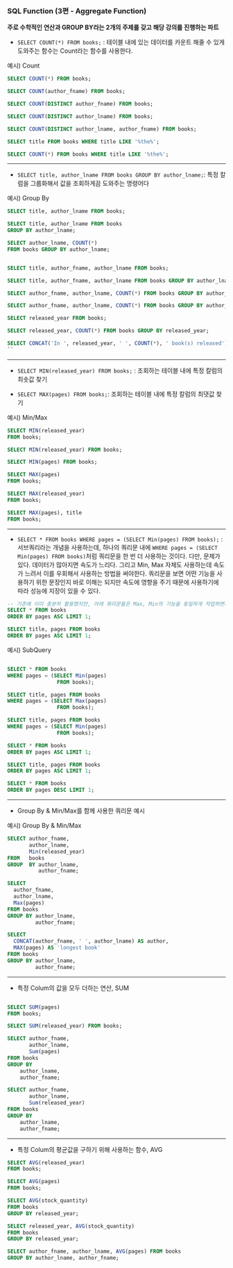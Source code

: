 ### SQL Function (3편 - Aggregate Function)

**주로 수학적인 연산과 GROUP BY라는 2개의 주제를 갖고 해당 강의를 진행하는 파트**

- `SELECT COUNT(*) FROM books;` : 테이블 내에 있는 데이터를 카운트 해줄 수 있게 도와주는 함수는 Count라는 함수를 사용한다.

예시) Count

```sql
SELECT COUNT(*) FROM books;

SELECT COUNT(author_fname) FROM books;

SELECT COUNT(DISTINCT author_fname) FROM books;

SELECT COUNT(DISTINCT author_lname) FROM books;

SELECT COUNT(DISTINCT author_lname, author_fname) FROM books;

SELECT title FROM books WHERE title LIKE '%the%';

SELECT COUNT(*) FROM books WHERE title LIKE '%the%';
```

---

- `SELECT title, author_lname FROM books GROUP BY author_lname;`: 특정 칼럼을 그룹화해서 값을 조회하게끔 도와주는 명령어다

예시) Group By

```sql
SELECT title, author_lname FROM books;

SELECT title, author_lname FROM books
GROUP BY author_lname;

SELECT author_lname, COUNT(*)
FROM books GROUP BY author_lname;


SELECT title, author_fname, author_lname FROM books;

SELECT title, author_fname, author_lname FROM books GROUP BY author_lname;

SELECT author_fname, author_lname, COUNT(*) FROM books GROUP BY author_lname;

SELECT author_fname, author_lname, COUNT(*) FROM books GROUP BY author_lname, author_fname;

SELECT released_year FROM books;

SELECT released_year, COUNT(*) FROM books GROUP BY released_year;

SELECT CONCAT('In ', released_year, ' ', COUNT(*), ' book(s) released') AS year FROM books GROUP BY released_year;
``
```

---

- `SELECT MIN(released_year) FROM books;` : 조회하는 테이블 내에 특정 칼럼의 최솟값 찾기

- `SELECT MAX(pages) FROM books;`: 조회하는 테이블 내에 특정 칼럼의 최댓값 찾기

예시) Min/Max

```sql
SELECT MIN(released_year)
FROM books;

SELECT MIN(released_year) FROM books;

SELECT MIN(pages) FROM books;

SELECT MAX(pages)
FROM books;

SELECT MAX(released_year)
FROM books;

SELECT MAX(pages), title
FROM books;
```

---

- `SELECT * FROM books WHERE pages = (SELECT Min(pages) FROM books);` : 서브쿼리라는 개념을 사용하는데, 하나의 쿼리문 내에 `WHERE pages = (SELECT Min(pages) FROM books)`처럼 쿼리문을 한 번 더 사용하는 것이다. 다만, 문제가 있다. 데이터가 많아지면 속도가 느리다. 그리고 Min, Max 자체도 사용하는데 속도가 느려서 이를 우회해서 사용하는 방법을 써야한다. 쿼리문을 보면 어떤 기능을 사용하기 위한 문장인지 바로 이해는 되지만 속도에 영향을 주기 때문에 사용하기에 따라 성능에 지장이 있을 수 있다.

```sql
-- 기존에 이미 충분히 활용했지만, 아래 쿼리문들은 Max, Min의 기능을 동일하게 작업하면서 속도에 영향을 주지 않는 쿼리문으로 활용 가능하다.
SELECT * FROM books
ORDER BY pages ASC LIMIT 1;

SELECT title, pages FROM books
ORDER BY pages ASC LIMIT 1;
```

예시) SubQuery

```sql

SELECT * FROM books
WHERE pages = (SELECT Min(pages)
                FROM books);

SELECT title, pages FROM books
WHERE pages = (SELECT Max(pages)
                FROM books);

SELECT title, pages FROM books
WHERE pages = (SELECT Min(pages)
                FROM books);

SELECT * FROM books
ORDER BY pages ASC LIMIT 1;

SELECT title, pages FROM books
ORDER BY pages ASC LIMIT 1;

SELECT * FROM books
ORDER BY pages DESC LIMIT 1;
```

---

- Group By & Min/Max를 함께 사용한 쿼리문 예시

예시) Group By & Min/Max

```sql
SELECT author_fname,
       author_lname,
       Min(released_year)
FROM   books
GROUP  BY author_lname,
          author_fname;

SELECT
  author_fname,
  author_lname,
  Max(pages)
FROM books
GROUP BY author_lname,
         author_fname;

SELECT
  CONCAT(author_fname, ' ', author_lname) AS author,
  MAX(pages) AS 'longest book'
FROM books
GROUP BY author_lname,
         author_fname;
```

---

- 특정 Colum의 값을 모두 더하는 연산, SUM

```sql

SELECT SUM(pages)
FROM books;

SELECT SUM(released_year) FROM books;

SELECT author_fname,
       author_lname,
       Sum(pages)
FROM books
GROUP BY
    author_lname,
    author_fname;

SELECT author_fname,
       author_lname,
       Sum(released_year)
FROM books
GROUP BY
    author_lname,
    author_fname;
```

---

- 특정 Colum의 평균값을 구하기 위해 사용하는 함수, AVG

```sql
SELECT AVG(released_year)
FROM books;

SELECT AVG(pages)
FROM books;

SELECT AVG(stock_quantity)
FROM books
GROUP BY released_year;

SELECT released_year, AVG(stock_quantity)
FROM books
GROUP BY released_year;

SELECT author_fname, author_lname, AVG(pages) FROM books
GROUP BY author_lname, author_fname;
```
